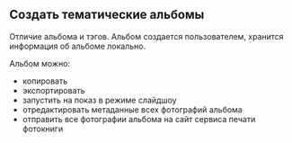 ## Создать тематические альбомы

Отличие альбома и тэгов.
Альбом создается пользователем, хранится информация об альбоме локально.

Альбом можно:
- копировать
- экспортировать
- запустить на показ в режиме слайдшоу
- отредактировать метаданные всех фотографий альбома
- отправить все фотографии альбома на сайт сервиса печати фотокниги